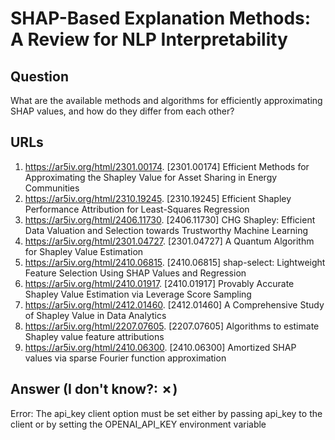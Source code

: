 # SHAP-Based Explanation Methods: A Review for NLP Interpretability

## Question

What are the available methods and algorithms for efficiently approximating SHAP values, and how do they differ from each other?

## URLs

1. https://ar5iv.org/html/2301.00174. [2301.00174] Efficient Methods for Approximating the Shapley Value for Asset Sharing in Energy Communities
2. https://ar5iv.org/html/2310.19245. [2310.19245] Efficient Shapley Performance Attribution for Least-Squares Regression
3. https://ar5iv.org/html/2406.11730. [2406.11730] CHG Shapley: Efficient Data Valuation and Selection towards Trustworthy Machine Learning
4. https://ar5iv.org/html/2301.04727. [2301.04727] A Quantum Algorithm for Shapley Value Estimation
5. https://ar5iv.org/html/2410.06815. [2410.06815] shap-select: Lightweight Feature Selection Using SHAP Values and Regression
6. https://ar5iv.org/html/2410.01917. [2410.01917] Provably Accurate Shapley Value Estimation via Leverage Score Sampling
7. https://ar5iv.org/html/2412.01460. [2412.01460] A Comprehensive Study of Shapley Value in Data Analytics
8. https://ar5iv.org/html/2207.07605. [2207.07605] Algorithms to estimate Shapley value feature attributions
9. https://ar5iv.org/html/2410.06300. [2410.06300] Amortized SHAP values via sparse Fourier function approximation

## Answer (I don't know?: ✗)

Error: The api_key client option must be set either by passing api_key to the client or by setting the OPENAI_API_KEY environment variable